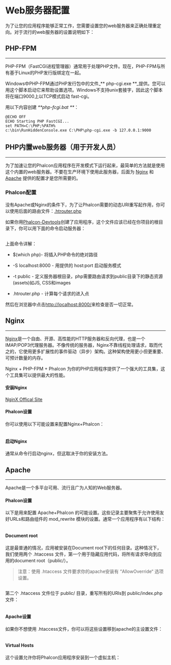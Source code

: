 # Web服务器配置

为了让您的应用程序能够正常工作，您需要设置您的web服务器来正确处理重定向。对于流行的web服务器的设置说明如下：

## PHP-FPM

---

PHP-FPM（FastCGI进程管理器）通常用于处理PHP文件。现在，PHP-FPM与所有基于Linux的PHP发行版绑定在一起。

Windows中PHP-FPM通过PHP发行包中的文件_** php-cgi.exe **_提供。您可以用这个脚本启动它来帮助设置选项。Windows不支持unix套接字，因此这个脚本将在端口9000上以TCP模式启动 fast-cgi。

用以下内容创建 _**php-fcgi.bat **_：

```
@ECHO OFF
ECHO Starting PHP FastCGI...
set PATH=C:\PHP;%PATH%
c:\bin\RunHiddenConsole.exe C:\PHP\php-cgi.exe -b 127.0.0.1:9000
```

## PHP内置web服务器（用于开发人员）

---

为了加速让您的Phalcon应用程序在开发模式下运行起来，最简单的方法就是使用这个内置的web服务器。不要在生产环境下使用此服务器，后面为 [Nginx](https://docs.phalconphp.com/zh/3.2/webserver-setup#nginx) 和 [Apache](https://docs.phalconphp.com/zh/3.2/webserver-setup#apache) 提供的配置才是您所需要的。

### Phalcon配置

没有Apache或Nginx的条件下，为了让Phalcon需要的动态URI重写起作用，你可以使用后面的路由文件：[.htrouter.php](https://github.com/phalcon/phalcon-devtools/blob/master/templates/.htrouter.php)



如果你用[Phalcon-Devtools](https://docs.phalconphp.com/en/3.2/devtools-installation)创建了应用程序，这个文件应该已经在你项目的根目录下，你可以用下面的命令启动服务器：

```

```

上面命令详解：

* $\(which php\)- 将插入PHP命令的绝对路径

* -S localhost:8000 - 用提供的 host:port 启动服务模式

* -t public - 定义服务器根目录，php需要路由请求到public目录下的静态资源\(assets\)如JS, CSS和images

* .htrouter.php - 计算每个请求的进入点

然后在浏览器中点击[http://localhost:8000/](http://localhost:8000/)来检查是否一切正常。

## Nginx

---

[Nginx](http://wiki.nginx.org/Main)是一个自由、开源、高性能的HTTP服务器和反向代理，也是一个IMAP/POP3代理服务器。不像传统的服务器，Nginx不靠线程处理请求，取而代之的，它使用更多扩展性的事件驱动（异步）架构。这种架构使用更小但更重要、可预计数量的内存。

Nginx + PHP-FPM + Phalcon 为你的PHP应用程序提供了一个强大的工具集，这个工具集可以提供最大的性能。

#### 安装Nginx

[NginX Offical Site](https://www.nginx.com/resources/wiki/start/topics/tutorials/install/)

#### Phalcon设置

你可以使用以下可能设置来配置Nginx+Phalcon：

```

```

#### 启动Nginx

通常从命令行启动nginx，但这取决于你的安装方法。

## Apache

---

Apache是一个多平台可用、流行且广为人知的Web服务器。

#### Phalcon设置

以下是用来配置 Apache+Phalcon 的可能设置。这些记录主要聚焦于允许使用友好URLs和路由组件的 mod\_rewrite 模块的设置。通常一个应用程序有以下结构：

```

```

#### Document root

这是最普通的情况，应用被安装在Document root下的任何目录。这种情况下，我们使用两个 .htaccess 文件，第一个用于隐藏应用代码，将所有请求导向到应用的document root（public/）。

> 注意：使用 .htaccess 文件要求你的apache安装有 “AllowOverride“ 选项设置。

```

```

第二个 .htaccess 文件位于 public/ 目录，重写所有的URIs到 public/index.php 文件：

```

```

#### Apache设置

如果你不想使用 .htaccess文件，你可以将这些设置移到apache的主设置文件：

```

```

#### Virtual Hosts

这个设置允许你将Phalcon应用程序安装到一个虚拟主机：

```

```



